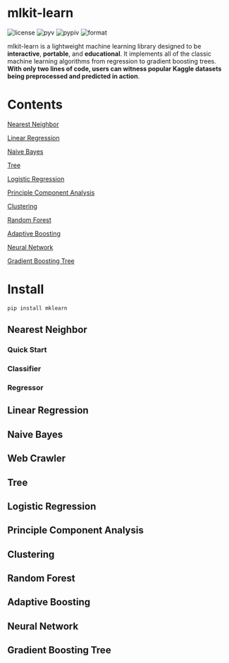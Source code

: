 mlkit-learn
===========
![license](https://img.shields.io/github/license/ryanxjhan/mlkit-learn.svg)
![pyv](https://img.shields.io/pypi/pyversions/mklearn.svg)
![pypiv](https://img.shields.io/pypi/v/mklearn.svg?color=green)
![format](https://img.shields.io/pypi/format/mklearn.svg)

mlkit-learn is a lightweight machine learning library designed to be **interactive**, **portable**, and **educational**. It implements all of the classic machine learning algorithms from regression to gradient boosting trees. **With only two lines of code, users can witness popular Kaggle datasets being preprocessed and predicted in action**.

Contents
===========
[Nearest Neighbor](#nearest-neightbor)

[Linear Regression](#linear-regression)

[Naive Bayes](#naive-bayes)

[Tree](#tree)

[Logistic Regression](#logistic-regression)

[Principle Component Analysis](#principle-component-analysis)

[Clustering](#clustering)

[Random Forest](#random-forest)

[Adaptive Boosting](#adaptive-boosting)

[Neural Network](#neural-network)

[Gradient Boosting Tree](#gradient-boosting-tree)


Install
===========
`pip install mklearn`

## Nearest Neighbor
### Quick Start
### Classifier
### Regressor

## Linear Regression
## Naive Bayes
## Web Crawler
## Tree
## Logistic Regression
## Principle Component Analysis
## Clustering
## Random Forest
## Adaptive Boosting
## Neural Network
## Gradient Boosting Tree





